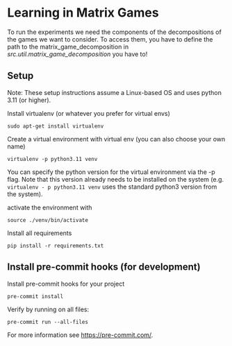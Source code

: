 # Learning in Matrix Games

To run the experiments we need the components of the decompositions of the games we want to consider. To access them, you have to define the path to the matrix_game_decomposition in  _src.util.matrix_game_decomposition_ you have to!

## Setup

Note: These setup instructions assume a Linux-based OS and uses python 3.11 (or higher).

Install virtualenv (or whatever you prefer for virtual envs)

`sudo apt-get install virtualenv`

Create a virtual environment with virtual env (you can also choose your own name)

`virtualenv -p python3.11 venv`

You can specify the python version for the virtual environment via the -p flag. 
Note that this version already needs to be installed on the system (e.g. `virtualenv - p python3.11 venv` uses the 
standard python3 version from the system).

activate the environment with

`source ./venv/bin/activate`

Install all requirements

`pip install -r requirements.txt`

## Install pre-commit hooks (for development)
Install pre-commit hooks for your project

`pre-commit install`

Verify by running on all files:

`pre-commit run --all-files`

For more information see https://pre-commit.com/.
